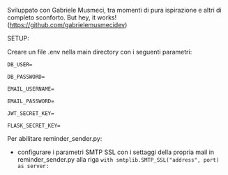 Sviluppato con Gabriele Musmeci, tra momenti di pura ispirazione e altri di completo sconforto. But hey, it works!(https://github.com/gabrielemusmecidev)



SETUP:

Creare un file .env nella main directory con i seguenti parametri:

  `DB_USER=`
	
  `DB_PASSWORD=`
	
  `EMAIL_USERNAME=`
	
  `EMAIL_PASSWORD=`
	
  `JWT_SECRET_KEY=`
	
  `FLASK_SECRET_KEY=`


  Per abilitare reminder_sender.py:
   - configurare i parametri SMTP SSL con i settaggi della propria mail in reminder_sender.py alla riga `with smtplib.SMTP_SSL("address", port) as server:`
